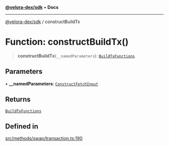 [**@velora-dex/sdk**](../README.md) • **Docs**

***

[@velora-dex/sdk](../globals.md) / constructBuildTx

# Function: constructBuildTx()

> **constructBuildTx**(`__namedParameters`): [`BuildTxFunctions`](../type-aliases/BuildTxFunctions.md)

## Parameters

• **\_\_namedParameters**: [`ConstructFetchInput`](../interfaces/ConstructFetchInput.md)

## Returns

[`BuildTxFunctions`](../type-aliases/BuildTxFunctions.md)

## Defined in

[src/methods/swap/transaction.ts:190](https://github.com/VeloraDEX/paraswap-sdk/blob/feat/velora/src/methods/swap/transaction.ts#L190)
